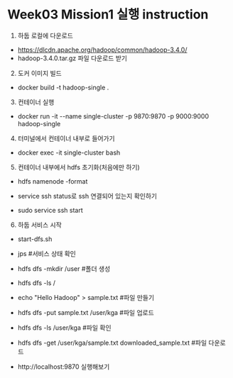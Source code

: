 # Week03 Mission1 실행 instruction

1. 하둡 로컬에 다운로드
- https://dlcdn.apache.org/hadoop/common/hadoop-3.4.0/
- hadoop-3.4.0.tar.gz 파일 다운로드 받기


2. 도커 이미지 빌드
- docker build -t hadoop-single .

3. 컨테이너 실행
- docker run -it --name single-cluster -p 9870:9870 -p 9000:9000 hadoop-single

4. 터미널에서 컨테이너 내부로 들어가기
- docker exec -it single-cluster bash

5. 컨테이너 내부에서 hdfs 초기화(처음에만 하기)
- hdfs namenode -format


- service ssh status로 ssh 연결되어 있는지 확인하기
- sudo service ssh start

6. 하둡 서비스 시작
- start-dfs.sh

- jps #서비스 상태 확인

- hdfs dfs -mkdir /user #폴더 생성

- hdfs dfs -ls /

- echo "Hello Hadoop" > sample.txt #파일 만들기

- hdfs dfs -put sample.txt /user/kga  #파일 업로드     

- hdfs dfs -ls /user/kga #파일 확인

- hdfs dfs -get /user/kga/sample.txt downloaded_sample.txt #파일 다운로드

- http://localhost:9870 실행해보기